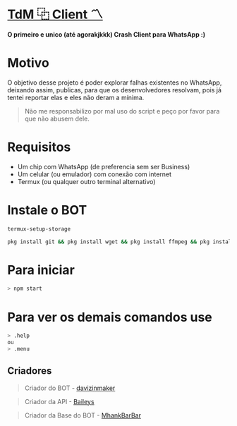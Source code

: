 # **[TdM ⿻ Client 〽️](https://github.com/davizinmaker/tdmclient/#)**
**O primeiro e unico (até agorakjkkk) Crash Client para WhatsApp :)**
# Motivo
O objetivo desse projeto é poder explorar falhas existentes no WhatsApp, deixando assim, publicas, para que os desenvolvedores resolvam, pois já tentei reportar elas e eles não deram a mínima. 

> Não me responsabilizo por mal uso do script e peço por favor para que não abusem dele.
# Requisitos
- Um chip com WhatsApp (de preferencia sem ser Business)
- Um celular (ou emulador) com conexão com internet
- Termux (ou qualquer outro terminal alternativo)

# Instale o BOT
```sh 
termux-setup-storage
```
```sh 
pkg install git && pkg install wget && pkg install ffmpeg && pkg install nodejs-lts && git clone https://github.com/davizinmaker/tdmclient/ && cd tdmclient && bash install.sh
```
# Para iniciar
```sh
> npm start
```
# Para ver os demais comandos use
```sh
> .help
ou
> .menu
```
## Criadores
> Criador do BOT - [davizinmaker](https://abre.ai/davizinmakerk/)

> Criador da API - [Baileys](https://github.com/adiwajshing/Baileys/)

> Criador da Base do BOT - [MhankBarBar](https://github.com/MhankBarBar/termux-wabot/)

